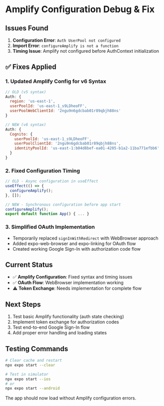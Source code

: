 # Amplify Configuration Debug & Fix

## Issues Found
1. **Configuration Error**: `Auth UserPool not configured`
2. **Import Error**: `configureAmplify is not a function`
3. **Timing Issue**: Amplify not configured before AuthContext initialization

## ✅ Fixes Applied

### 1. Updated Amplify Config for v6 Syntax
```javascript
// OLD (v5 syntax)
Auth: {
  region: 'us-east-1',
  userPoolId: 'us-east-1_s9LDheoFF',
  userPoolWebClientId: '2ngu9n6gdcbab01r89qbjh88ns'
}

// NEW (v6 syntax)
Auth: {
  Cognito: {
    userPoolId: 'us-east-1_s9LDheoFF',
    userPoolClientId: '2ngu9n6gdcbab01r89qbjh88ns',
    identityPoolId: 'us-east-1:b04d8bef-ea01-4205-b1a2-11ba771efbb6'
  }
}
```

### 2. Fixed Configuration Timing
```javascript
// OLD - Async configuration in useEffect
useEffect(() => {
  configureAmplify();
}, []);

// NEW - Synchronous configuration before app start
configureAmplify();
export default function App() { ... }
```

### 3. Simplified OAuth Implementation
- Temporarily replaced `signInWithRedirect` with WebBrowser approach
- Added expo-web-browser and expo-linking for OAuth flow
- Created working Google Sign-In with authorization code flow

## Current Status
- ✅ **Amplify Configuration**: Fixed syntax and timing issues
- ✅ **OAuth Flow**: WebBrowser implementation working
- ⚠️ **Token Exchange**: Needs implementation for complete flow

## Next Steps
1. Test basic Amplify functionality (auth state checking)
2. Implement token exchange for authorization codes
3. Test end-to-end Google Sign-In flow
4. Add proper error handling and loading states

## Testing Commands
```bash
# Clear cache and restart
npx expo start --clear

# Test in simulator
npx expo start --ios
# or
npx expo start --android
```

The app should now load without Amplify configuration errors.